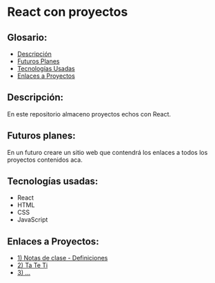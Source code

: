 # React con proyectos


## Glosario:
- [Descripción](#descripción)
- [Futuros Planes](#futuros-planes)
- [Tecnologías Usadas](#tecnologías-usadas)
- [Enlaces a Proyectos](#enlaces-a-proyectos)

## Descripción:
<p> En este repositorio almaceno proyectos echos con React.</p>

## Futuros planes:
En un futuro creare un sitio web que contendrá los enlaces a todos los proyectos contenidos aca.

## Tecnologías usadas:
- React
- HTML
- CSS
- JavaScript

## Enlaces a Proyectos:
- [1) Notas de clase - Definiciones](https://github.com/maybe9999/Learn-React-with-project/tree/main/projects/first-class_project)
- [2) Ta Te Ti](https://github.com/maybe9999/Learn-React-with-project/tree/main/projects/second-class_project)
- [3) ...](https://github.com/maybe9999/Learn-React-with-project/tree/main/projects/third-class_project)

# 

